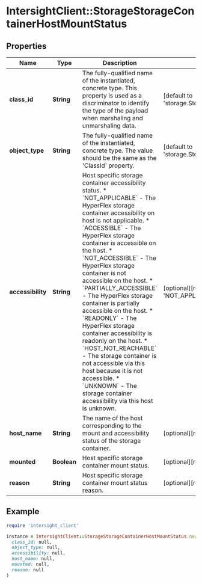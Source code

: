 # IntersightClient::StorageStorageContainerHostMountStatus

## Properties

| Name | Type | Description | Notes |
| ---- | ---- | ----------- | ----- |
| **class_id** | **String** | The fully-qualified name of the instantiated, concrete type. This property is used as a discriminator to identify the type of the payload when marshaling and unmarshaling data. | [default to &#39;storage.StorageContainerHostMountStatus&#39;] |
| **object_type** | **String** | The fully-qualified name of the instantiated, concrete type. The value should be the same as the &#39;ClassId&#39; property. | [default to &#39;storage.StorageContainerHostMountStatus&#39;] |
| **accessibility** | **String** | Host specific storage container accessibility status. * &#x60;NOT_APPLICABLE&#x60; - The HyperFlex storage container accessibility on host is not applicable. * &#x60;ACCESSIBLE&#x60; - The HyperFlex storage container is accessible on the host. * &#x60;NOT_ACCESSIBLE&#x60; - The HyperFlex storage container is not accessible on the host. * &#x60;PARTIALLY_ACCESSIBLE&#x60; - The HyperFlex storage container is partially accessible on the host. * &#x60;READONLY&#x60; - The HyperFlex storage container accessibility is readonly on the host. * &#x60;HOST_NOT_REACHABLE&#x60; - The storage container is not accessible via this host because it is not accessible. * &#x60;UNKNOWN&#x60; - The storage container accessibility via this host is unknown. | [optional][readonly][default to &#39;NOT_APPLICABLE&#39;] |
| **host_name** | **String** | The name of the host corresponding to the mount and accessibility status of the storage container. | [optional][readonly] |
| **mounted** | **Boolean** | Host specific storage container mount status. | [optional][readonly] |
| **reason** | **String** | Host specific storage container mount status reason. | [optional][readonly] |

## Example

```ruby
require 'intersight_client'

instance = IntersightClient::StorageStorageContainerHostMountStatus.new(
  class_id: null,
  object_type: null,
  accessibility: null,
  host_name: null,
  mounted: null,
  reason: null
)
```


